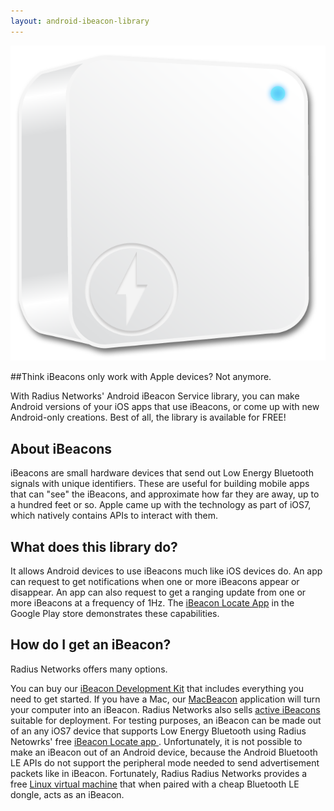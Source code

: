 ```yaml
---
layout: android-ibeacon-library
---
```


<img src="images/ibeacon.png" class="ibeacon">


##Think iBeacons only work with Apple devices?  Not anymore.

With Radius Networks' Android iBeacon Service library, you can make Android versions of your iOS apps that use iBeacons, or come up with new Android-only creations.  Best of all, the library is available for FREE!  

## About iBeacons

iBeacons are small hardware devices that send out Low Energy Bluetooth signals with unique identifiers.
These are useful for building mobile apps that can "see" the iBeacons, and approximate how far they are away, 
up to a hundred feet or so.
Apple came up with the technology as part of iOS7, which natively contains APIs to interact with them. 

## What does this library do?

It allows Android devices to use iBeacons much like iOS devices do.  An app can request to get notifications when one
or more iBeacons appear or disappear.  An app can also request to get a ranging update from one or more iBeacons
at a frequency of 1Hz.  The [iBeacon Locate App](https://play.google.com/store/apps/details?id=com.radiusnetworks.ibeaconlocate&hl=en) in the Google Play store demonstrates these capabilities.

## How do I get an iBeacon?

Radius Networks offers many options.

You can buy our [iBeacon Development Kit](http://developer.radiusnetworks.com/ibeacon/ibeacon-development-kit.html) that includes everything you need to get started.  If you have a Mac, our [MacBeacon](http://www.radiusnetworks.com/macbeacon-app.html) application will turn your computer into an iBeacon.
Radius Networks also sells [active iBeacons](http://www.radiusnetworks.com/ibeacon.html) suitable for deployment.   For testing purposes, an iBeacon can be made out of an any iOS7 device that supports Low Energy Bluetooth using
Radius Netowrks' free [iBeacon Locate app ](https://itunes.apple.com/us/app/ibeacon-locate/id738709014). 
Unfortunately, it is not possible to make an iBeacon out of an Android device, because the Android Bluetooth LE APIs do not support the peripheral mode needed  to send advertisement packets like in iBeacon.  Fortunately, Radius
Radius Networks provides a free [Linux virtual machine](http://developer.radiusnetworks.com/ibeacon/virtual.html) that when paired with a cheap Bluetooth LE dongle, acts as an iBeacon.   

